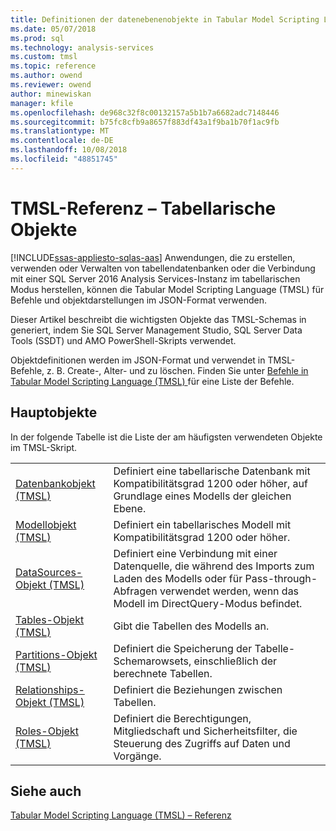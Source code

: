 ```yaml
---
title: Definitionen der datenebenenobjekte in Tabular Model Scripting Language (TMSL) | Microsoft-Dokumentation
ms.date: 05/07/2018
ms.prod: sql
ms.technology: analysis-services
ms.custom: tmsl
ms.topic: reference
ms.author: owend
ms.reviewer: owend
author: minewiskan
manager: kfile
ms.openlocfilehash: de968c32f8c00132157a5b1b7a6682adc7148446
ms.sourcegitcommit: b75fc8cfb9a8657f883df43a1f9ba1b70f1ac9fb
ms.translationtype: MT
ms.contentlocale: de-DE
ms.lasthandoff: 10/08/2018
ms.locfileid: "48851745"
---
```

# <a name="tmsl-reference---tabular-objects"></a>TMSL-Referenz – Tabellarische Objekte
[!INCLUDE[ssas-appliesto-sqlas-aas](../../includes/ssas-appliesto-sqlas-aas.md)]
  Anwendungen, die zu erstellen, verwenden oder Verwalten von tabellendatenbanken oder die Verbindung mit einer SQL Server 2016 Analysis Services-Instanz im tabellarischen Modus herstellen, können die Tabular Model Scripting Language (TMSL) für Befehle und objektdarstellungen im JSON-Format verwenden.  
  
 Dieser Artikel beschreibt die wichtigsten Objekte das TMSL-Schemas in generiert, indem Sie SQL Server Management Studio, SQL Server Data Tools (SSDT) und AMO PowerShell-Skripts verwendet.  
  
 Objektdefinitionen werden im JSON-Format und verwendet in TMSL-Befehle, z. B. Create-, Alter- und zu löschen. Finden Sie unter [Befehle in Tabular Model Scripting Language &#40;TMSL&#41; ](../../analysis-services/tabular-models-scripting-language-commands/tmsl-reference-commands.md) für eine Liste der Befehle.  
  
## <a name="main-objects"></a>Hauptobjekte  
 In der folgende Tabelle ist die Liste der am häufigsten verwendeten Objekte im TMSL-Skript.  
  
|||  
|-|-|  
|[Datenbankobjekt &#40;TMSL&#41;](../../analysis-services/tabular-models-scripting-language-objects/database-object-tmsl.md)|Definiert eine tabellarische Datenbank mit Kompatibilitätsgrad 1200 oder höher, auf Grundlage eines Modells der gleichen Ebene.|  
|[Modellobjekt &#40;TMSL&#41;](../../analysis-services/tabular-models-scripting-language-objects/model-object-tmsl.md)|Definiert ein tabellarisches Modell mit Kompatibilitätsgrad 1200 oder höher.|  
|[DataSources-Objekt &#40;TMSL&#41;](../../analysis-services/tabular-models-scripting-language-objects/datasources-object-tmsl.md)|Definiert eine Verbindung mit einer Datenquelle, die während des Imports zum Laden des Modells oder für Pass-through-Abfragen verwendet werden, wenn das Modell im DirectQuery-Modus befindet.|  
|[Tables-Objekt &#40;TMSL&#41;](../../analysis-services/tabular-models-scripting-language-objects/tables-object-tmsl.md)|Gibt die Tabellen des Modells an.|  
|[Partitions-Objekt &#40;TMSL&#41;](../../analysis-services/tabular-models-scripting-language-objects/partitions-object-tmsl.md)|Definiert die Speicherung der Tabelle-Schemarowsets, einschließlich der berechnete Tabellen.|  
|[Relationships-Objekt &#40;TMSL&#41;](../../analysis-services/tabular-models-scripting-language-objects/relationships-object-tmsl.md)|Definiert die Beziehungen zwischen Tabellen.|  
|[Roles-Objekt &#40;TMSL&#41;](../../analysis-services/tabular-models-scripting-language-objects/roles-object-tmsl.md)|Definiert die Berechtigungen, Mitgliedschaft und Sicherheitsfilter, die Steuerung des Zugriffs auf Daten und Vorgänge.|  
  
## <a name="see-also"></a>Siehe auch  
 [Tabular Model Scripting Language &#40;TMSL&#41; – Referenz](../../analysis-services/tabular-model-scripting-language-tmsl-reference.md)  
  
  
